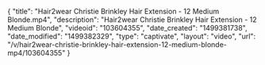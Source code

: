 {
    "title": "Hair2wear Christie Brinkley Hair Extension - 12 Medium Blonde.mp4",
    "description": "Hair2wear Christie Brinkley Hair Extension - 12 Medium Blonde",
    "videoid": "103604355",
    "date_created": "1499381738",
    "date_modified": "1499382329",
    "type": "captivate",
    "layout": "video",
    "url": "\/v\/hair2wear-christie-brinkley-hair-extension-12-medium-blonde-mp4\/103604355"
}